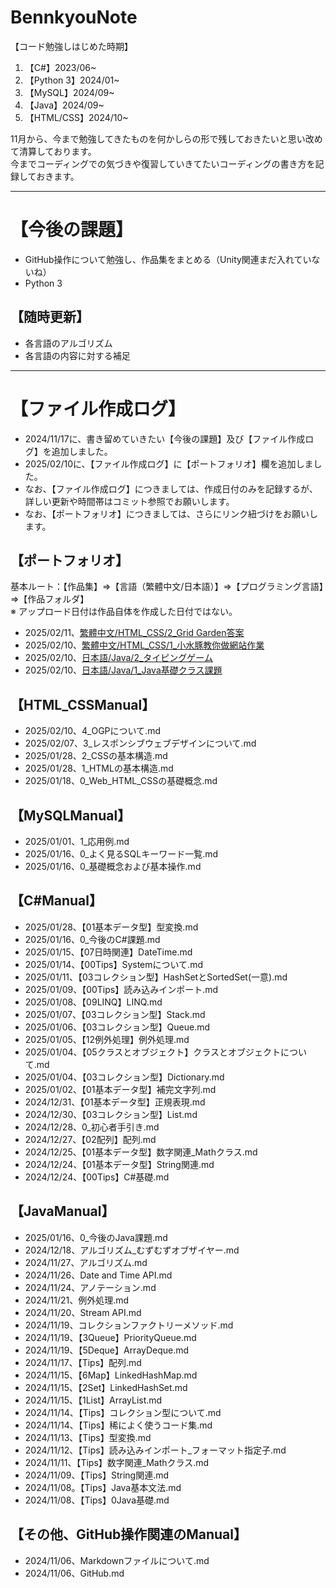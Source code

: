 # BennkyouNote
【コード勉強しはじめた時期】  
1. 【C#】2023/06~
2. 【Python 3】2024/01~
3. 【MySQL】2024/09~
4. 【Java】2024/09~
5. 【HTML/CSS】2024/10~

11月から、今まで勉強してきたものを何かしらの形で残しておきたいと思い改めて清算しております。  
今までコーディングでの気づきや復習していきてたいコーディングの書き方を記録しておきます。  

***************************************************************************
# 【今後の課題】  
* GitHub操作について勉強し、作品集をまとめる（Unity関連まだ入れていないね）
* Python 3

## 【随時更新】  
* 各言語のアルゴリズム
* 各言語の内容に対する補足

***************************************************************************
# 【ファイル作成ログ】  
* 2024/11/17に、書き留めていきたい【今後の課題】及び【ファイル作成ログ】を追加しました。  
* 2025/02/10に、【ファイル作成ログ】に【ポートフォリオ】欄を追加しました。  
* なお、【ファイル作成ログ】につきましては、作成日付のみを記録するが、詳しい更新や時間帯はコミット参照でお願いします。  
* なお、【ポートフォリオ】につきましては、さらにリンク紐づけをお願いします。

## 【ポートフォリオ】
基本ルート：【作品集】⇒【言語（繁體中文/日本語）】⇒【プログラミング言語】⇒【作品フォルダ】  
※ アップロード日付は作品自体を作成した日付ではない。  
* 2025/02/11、[繁體中文/HTML_CSS/2_Grid Garden答案](作品集/繁體中文/HTML_CSS/2_Grid%20Garden答案/)
* 2025/02/10、[繁體中文/HTML_CSS/1_小水豚教你做網站作業](作品集/繁體中文/HTML_CSS/1_小水豚教你做網站作業/)
* 2025/02/10、[日本語/Java/2_タイピングゲーム](作品集/日本語/Java/2_タイピングゲーム/)
* 2025/02/10、[日本語/Java/1_Java基礎クラス課題](作品集/日本語/Java/1_Java基礎クラス課題/)

## 【HTML_CSSManual】
* 2025/02/10、4_OGPについて.md
* 2025/02/07、3_レスポンシブウェブデザインについて.md
* 2025/01/28、2_CSSの基本構造.md
* 2025/01/28、1_HTMLの基本構造.md
* 2025/01/18、0_Web_HTML_CSSの基礎概念.md

## 【MySQLManual】
* 2025/01/01、1_応用例.md
* 2025/01/16、0_よく見るSQLキーワード一覧.md
* 2025/01/16、0_基礎概念および基本操作.md

## 【C#Manual】  
* 2025/01/28、【01基本データ型】型変換.md
* 2025/01/16、0_今後のC#課題.md
* 2025/01/15、【07日時関連】DateTime.md
* 2025/01/14、【00Tips】Systemについて.md
* 2025/01/11、【03コレクション型】HashSetとSortedSet(一意).md
* 2025/01/09、【00Tips】読み込みインポート.md
* 2025/01/08、【09LINQ】LINQ.md
* 2025/01/07、【03コレクション型】Stack.md
* 2025/01/06、【03コレクション型】Queue.md
* 2025/01/05、【12例外処理】例外処理.md
* 2025/01/04、【05クラスとオブジェクト】クラスとオブジェクトについて.md
* 2025/01/04、【03コレクション型】Dictionary.md
* 2025/01/02、【01基本データ型】補完文字列.md
* 2024/12/31、【01基本データ型】正規表現.md
* 2024/12/30、【03コレクション型】List.md
* 2024/12/28、0_初心者手引き.md
* 2024/12/27、【02配列】配列.md
* 2024/12/25、【01基本データ型】数字関連_Mathクラス.md
* 2024/12/24、【01基本データ型】String関連.md
* 2024/12/24、【00Tips】C#基礎.md

## 【JavaManual】  
* 2025/01/16、0_今後のJava課題.md
* 2024/12/18、アルゴリズム_むずむずオブザイヤー.md
* 2024/11/27、アルゴリズム.md
* 2024/11/26、Date and Time API.md
* 2024/11/24、アノテーション.md
* 2024/11/21、例外処理.md
* 2024/11/20、Stream API.md
* 2024/11/19、コレクションファクトリーメソッド.md
* 2024/11/19、【3Queue】PriorityQueue.md
* 2024/11/19、【5Deque】ArrayDeque.md
* 2024/11/17、【Tips】配列.md
* 2024/11/15、【6Map】LinkedHashMap.md
* 2024/11/15、【2Set】LinkedHashSet.md
* 2024/11/15、【1List】ArrayList.md
* 2024/11/14、【Tips】コレクション型について.md
* 2024/11/14、【Tips】稀によく使うコード集.md
* 2024/11/13、【Tips】型変換.md
* 2024/11/12、【Tips】読み込みインポート_フォーマット指定子.md
* 2024/11/11、【Tips】数字関連_Mathクラス.md
* 2024/11/09、【Tips】String関連.md
* 2024/11/08。【Tips】Java基本文法.md
* 2024/11/08、【Tips】0Java基礎.md

## 【その他、GitHub操作関連のManual】
* 2024/11/06、Markdownファイルについて.md
* 2024/11/06、GitHub.md
